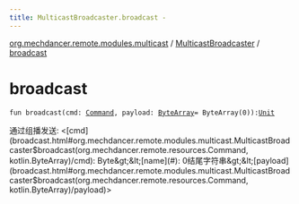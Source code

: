 ```yaml
---
title: MulticastBroadcaster.broadcast - 
---
```


[org.mechdancer.remote.modules.multicast](../index.html) / [MulticastBroadcaster](index.html) / [broadcast](./broadcast.html)

# broadcast

`fun broadcast(cmd: `[`Command`](../../org.mechdancer.remote.resources/-command/index.html)`, payload: `[`ByteArray`](https://kotlinlang.org/api/latest/jvm/stdlib/kotlin/-byte-array/index.html)` = ByteArray(0)): `[`Unit`](https://kotlinlang.org/api/latest/jvm/stdlib/kotlin/-unit/index.html)

通过组播发送: &lt;[cmd](broadcast.html#org.mechdancer.remote.modules.multicast.MulticastBroadcaster$broadcast(org.mechdancer.remote.resources.Command, kotlin.ByteArray)/cmd): Byte&gt;&lt;[name](#): 0结尾字符串&gt;&lt;[payload](broadcast.html#org.mechdancer.remote.modules.multicast.MulticastBroadcaster$broadcast(org.mechdancer.remote.resources.Command, kotlin.ByteArray)/payload)&gt;

